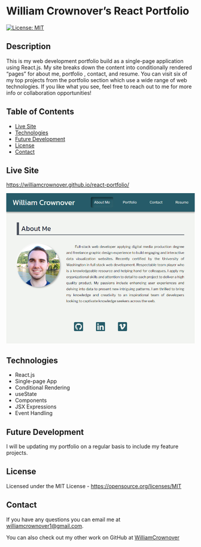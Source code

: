 # William Crownover’s React Portfolio

[![License: MIT](https://img.shields.io/badge/License-MIT-yellow.svg)](https://opensource.org/licenses/MIT)

## Description

This is my web development portfolio build as a single-page application using React.js. My site breaks down the content into conditionally rendered “pages” for about me, portfolio , contact, and resume. You can visit six of my top projects from the portfolio section which use a wide range of web technologies. If you like what you see, feel free to reach out to me for more info or collaboration opportunities!

## Table of Contents

- [Live Site](#live-site)
- [Technologies](#technologies)
- [Future Development](#future-development)
- [License](#license)
- [Contact](#contact)

## Live Site

https://williamcrownover.github.io/react-portfolio/

<img src="./public/assets/screenshot.jpg" width="1000" alt="William Crownover’s Portfolio"/>

## Technologies

- React.js
- Single-page App
- Conditional Rendering
- useState
- Components
- JSX Expressions
- Event Handling

## Future Development

I will be updating my portfolio on a regular basis to include my feature projects.

## License

Licensed under the MIT License - https://opensource.org/licenses/MIT

## Contact

If you have any questions you can email me at williamcrownover1@gmail.com.


You can also check out my other work on GitHub at [WilliamCrownover](https://github.com/WilliamCrownover)

